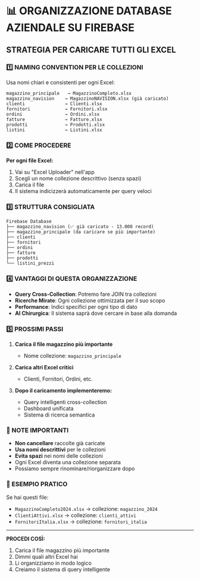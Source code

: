 # 📊 ORGANIZZAZIONE DATABASE AZIENDALE SU FIREBASE

## STRATEGIA PER CARICARE TUTTI GLI EXCEL

### 1️⃣ NAMING CONVENTION PER LE COLLEZIONI
Usa nomi chiari e consistenti per ogni Excel:

```
magazzino_principale   → MagazzinoCompleto.xlsx
magazzino_navision    → MagazzinoNAVISION.xlsx (già caricato)
clienti               → Clienti.xlsx
fornitori             → Fornitori.xlsx
ordini                → Ordini.xlsx
fatture               → Fatture.xlsx
prodotti              → Prodotti.xlsx
listini               → Listini.xlsx
```

### 2️⃣ COME PROCEDERE

**Per ogni file Excel:**
1. Vai su "Excel Uploader" nell'app
2. Scegli un nome collezione descrittivo (senza spazi)
3. Carica il file
4. Il sistema indicizzerà automaticamente per query veloci

### 3️⃣ STRUTTURA CONSIGLIATA

```
Firebase Database
├── magazzino_navision (✅ già caricato - 13.000 record)
├── magazzino_principale (da caricare se più importante)
├── clienti
├── fornitori
├── ordini
├── fatture
├── prodotti
└── listini_prezzi
```

### 4️⃣ VANTAGGI DI QUESTA ORGANIZZAZIONE

- **Query Cross-Collection**: Potremo fare JOIN tra collezioni
- **Ricerche Mirate**: Ogni collezione ottimizzata per il suo scopo
- **Performance**: Indici specifici per ogni tipo di dato
- **AI Chirurgica**: Il sistema saprà dove cercare in base alla domanda

### 5️⃣ PROSSIMI PASSI

1. **Carica il file magazzino più importante**
   - Nome collezione: `magazzino_principale`
   
2. **Carica altri Excel critici**
   - Clienti, Fornitori, Ordini, etc.

3. **Dopo il caricamento implementeremo:**
   - Query intelligenti cross-collection
   - Dashboard unificata
   - Sistema di ricerca semantica

### 📝 NOTE IMPORTANTI

- **Non cancellare** raccolte già caricate
- **Usa nomi descrittivi** per le collezioni
- **Evita spazi** nei nomi delle collezioni
- Ogni Excel diventa una collezione separata
- Possiamo sempre rinominare/riorganizzare dopo

### 🎯 ESEMPIO PRATICO

Se hai questi file:
- `MagazzinoCompleto2024.xlsx` → collezione: `magazzino_2024`
- `ClientiAttivi.xlsx` → collezione: `clienti_attivi`
- `FornitoriItalia.xlsx` → collezione: `fornitori_italia`

---

**PROCEDI COSÌ:**
1. Carica il file magazzino più importante
2. Dimmi quali altri Excel hai
3. Li organizziamo in modo logico
4. Creiamo il sistema di query intelligente